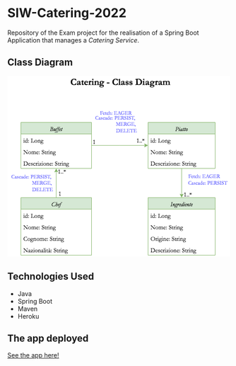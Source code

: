 # SIW-Catering-2022

Repository of the Exam project for the realisation of a Spring Boot Application that manages a _Catering Service_.

## Class Diagram

![SIW_Catering_Class_Diagram](./SIW_Catering_Class_Diagram/SIW_Catering_Class_Diagram.drawio.png)

## Technologies Used

- Java
- Spring Boot
- Maven
- Heroku

## The app deployed

[See the app here!](https://siw-catering-2022.herokuapp.com/)

